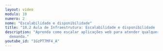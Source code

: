 ```yaml
---
layout: video
modulo: 10
numero: 2
nome: "Escalabilidade e disponibilidade"
title: "10.2 Aula de Infraestrutura: Escalabilidade e disponibilidade | Estágio em Programação"
description: "Aprenda como escalar aplicações web para atender qualquer pico de
  demanda."
youtube_id: "1GzPT7MF4_A"
---
```

